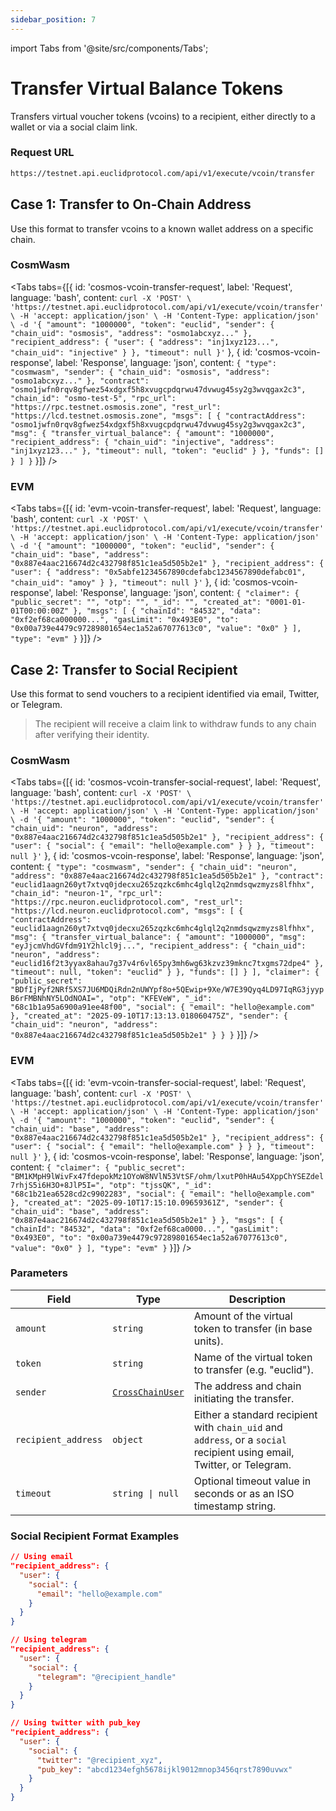 ```yaml
---
sidebar_position: 7
---
```

import Tabs from '@site/src/components/Tabs';

# Transfer Virtual Balance Tokens

Transfers virtual voucher tokens (vcoins) to a recipient, either directly to a wallet or via a social claim link.

### Request URL
```bash
https://testnet.api.euclidprotocol.com/api/v1/execute/vcoin/transfer
```

## Case 1: Transfer to On-Chain Address

Use this format to transfer vcoins to a known wallet address on a specific chain.

### CosmWasm

<Tabs
  tabs={[{
    id: 'cosmos-vcoin-transfer-request',
    label: 'Request',
    language: 'bash',
    content: `curl -X 'POST' \
  'https://testnet.api.euclidprotocol.com/api/v1/execute/vcoin/transfer' \
  -H 'accept: application/json' \
  -H 'Content-Type: application/json' \
  -d '{
    "amount": "1000000",
    "token": "euclid",
    "sender": {
      "chain_uid": "osmosis",
      "address": "osmo1abcxyz..."
    },
    "recipient_address": {
      "user": {
        "address": "inj1xyz123...",
        "chain_uid": "injective"
      }
    },
    "timeout": null
}'`
},
    {
      id: 'cosmos-vcoin-response',
      label: 'Response',
      language: 'json',
      content: `{
  "type": "cosmwasm",
  "sender": {
    "chain_uid": "osmosis",
    "address": "osmo1abcxyz..."
  },
  "contract": "osmo1jwfn0rqv8gfwez54xdgxf5h8xvugcpdqrwu47dvwug45sy2g3wvqgax2c3",
  "chain_id": "osmo-test-5",
  "rpc_url": "https://rpc.testnet.osmosis.zone",
  "rest_url": "https://lcd.testnet.osmosis.zone",
  "msgs": [
    {
      "contractAddress": "osmo1jwfn0rqv8gfwez54xdgxf5h8xvugcpdqrwu47dvwug45sy2g3wvqgax2c3",
      "msg": {
        "transfer_virtual_balance": {
          "amount": "1000000",
          "recipient_address": {
            "chain_uid": "injective",
            "address": "inj1xyz123..."
          },
          "timeout": null,
          "token": "euclid"
        }
      },
      "funds": []
    }
  ]
}`
  }]} />

### EVM

<Tabs
  tabs={[{
    id: 'evm-vcoin-transfer-request',
    label: 'Request',
    language: 'bash',
    content: `curl -X 'POST' \
  'https://testnet.api.euclidprotocol.com/api/v1/execute/vcoin/transfer' \
  -H 'accept: application/json' \
  -H 'Content-Type: application/json' \
  -d '{
    "amount": "1000000",
    "token": "euclid",
    "sender": {
      "chain_uid": "base",
      "address": "0x887e4aac216674d2c432798f851c1ea5d505b2e1"
    },
    "recipient_address": {
      "user": {
        "address": "0x5abfe1234567890cdefabc1234567890defabc01",
        "chain_uid": "amoy"
      }
    },
    "timeout": null
}'`
},
    {
      id: 'cosmos-vcoin-response',
      label: 'Response',
      language: 'json',
      content: `{
  "claimer": {
    "public_secret": "",
    "otp": "",
    "_id": "",
    "created_at": "0001-01-01T00:00:00Z"
  },
  "msgs": [
    {
      "chainId": "84532",
      "data": "0xf2ef68ca000000...",
      "gasLimit": "0x493E0",
      "to": "0x00a739e4479c97289801654ec1a52a67077613c0",
      "value": "0x0"
    }
  ],
  "type": "evm"
}`
  }]} />

## Case 2: Transfer to Social Recipient

Use this format to send vouchers to a recipient identified via email, Twitter, or Telegram.

> The recipient will receive a claim link to withdraw funds to any chain after verifying their identity.

### CosmWasm

<Tabs
  tabs={[{
    id: 'cosmos-vcoin-transfer-social-request',
    label: 'Request',
    language: 'bash',
    content: `curl -X 'POST' \
  'https://testnet.api.euclidprotocol.com/api/v1/execute/vcoin/transfer' \
  -H 'accept: application/json' \
  -H 'Content-Type: application/json' \
  -d '{
    "amount": "1000000",
    "token": "euclid",
    "sender": {
      "chain_uid": "neuron",
      "address": "0x887e4aac216674d2c432798f851c1ea5d505b2e1"
    },
    "recipient_address": {
      "user": {
        "social": {
          "email": "hello@example.com"
        }
      }
    },
    "timeout": null
}'`
},
    {
      id: 'cosmos-vcoin-response',
      label: 'Response',
      language: 'json',
      content: `{
  "type": "cosmwasm",
  "sender": {
    "chain_uid": "neuron",
    "address": "0x887e4aac216674d2c432798f851c1ea5d505b2e1"
  },
  "contract": "euclid1aagn260yt7xtvq0jdecxu265zqzkc6mhc4glql2q2nmdsqwzmyzs8lfhhx",
  "chain_id": "neuron-1",
  "rpc_url": "https://rpc.neuron.euclidprotocol.com",
  "rest_url": "https://lcd.neuron.euclidprotocol.com",
  "msgs": [
    {
      "contractAddress": "euclid1aagn260yt7xtvq0jdecxu265zqzkc6mhc4glql2q2nmdsqwzmyzs8lfhhx",
      "msg": {
        "transfer_virtual_balance": {
          "amount": "1000000",
          "msg": "eyJjcmVhdGVfdm91Y2hlcl9j...",
          "recipient_address": {
            "chain_uid": "neuron",
            "address": "euclid16f2t3yyax8ahau7g37v4r6vl65py3mh6wg63kzvz39mknc7txgms72dpe4"
          },
          "timeout": null,
          "token": "euclid"
        }
      },
      "funds": []
    }
  ],
  "claimer": {
    "public_secret": "BDfIjPyf2NRf5XS7JU6MDQiRdn2nUWYpf8o+5QEwip+9Xe/W7E39Qyq4LD97IqRG3jyypB6rFMBNhNY5LOdNOAI=",
    "otp": "KFEVeW",
    "_id": "68c1b1a95a6900a91ee48f00",
    "social": {
      "email": "hello@example.com"
    },
    "created_at": "2025-09-10T17:13:13.018060475Z",
    "sender": {
      "chain_uid": "neuron",
      "address": "0x887e4aac216674d2c432798f851c1ea5d505b2e1"
    }
  }
}`
  }]} />

### EVM

<Tabs
  tabs={[{
    id: 'evm-vcoin-transfer-social-request',
    label: 'Request',
    language: 'bash',
    content: `curl -X 'POST' \
  'https://testnet.api.euclidprotocol.com/api/v1/execute/vcoin/transfer' \
  -H 'accept: application/json' \
  -H 'Content-Type: application/json' \
  -d '{
    "amount": "1000000",
    "token": "euclid",
    "sender": {
      "chain_uid": "base",
      "address": "0x887e4aac216674d2c432798f851c1ea5d505b2e1"
    },
    "recipient_address": {
      "user": {
        "social": {
          "email": "hello@example.com"
        }
      }
    },
    "timeout": null
}'`
 },
    {
      id: 'cosmos-vcoin-response',
      label: 'Response',
      language: 'json',
      content: `{
  "claimer": {
    "public_secret": "BM1KMpH9lWivFx47fdepokMz1OYoW8NVlN53VtSF/ohm/lxutP0hHAu54XppChYSEZdel7rhjS5i6H3O+8JlP5I=",
    "otp": "tjssQK",
    "_id": "68c1b21ea6528cd2c9902283",
    "social": {
      "email": "hello@example.com"
    },
    "created_at": "2025-09-10T17:15:10.09659361Z",
    "sender": {
      "chain_uid": "base",
      "address": "0x887e4aac216674d2c432798f851c1ea5d505b2e1"
    }
  },
  "msgs": [
    {
      "chainId": "84532",
      "data": "0xf2ef68ca0000...",
      "gasLimit": "0x493E0",
      "to": "0x00a739e4479c97289801654ec1a52a67077613c0",
      "value": "0x0"
    }
  ],
  "type": "evm"
}`
  }]} />

### Parameters

| **Field**          | **Type**          | **Description**                                                                 |
|---------------------|-------------------|---------------------------------------------------------------------------------|
| `amount`            | `string`          | Amount of the virtual token to transfer (in base units).                       |
| `token`             | `string`          | Name of the virtual token to transfer (e.g. "euclid").                        |
| `sender`            | [`CrossChainUser`](../../common%20types.md#crosschainuser) | The address and chain initiating the transfer.                                  |
| `recipient_address` | `object`          | Either a standard recipient with `chain_uid` and `address`, or a `social` recipient using email, Twitter, or Telegram. |
| `timeout`           | `string \| null`  | Optional timeout value in seconds or as an ISO timestamp string.               |

### Social Recipient Format Examples

```json
// Using email
"recipient_address": {
  "user": {
    "social": {
      "email": "hello@example.com"
    }
  }
}

// Using telegram
"recipient_address": {
  "user": {
    "social": {
      "telegram": "@recipient_handle"
    }
  }
}

// Using twitter with pub_key
"recipient_address": {
  "user": {
    "social": {
      "twitter": "@recipient_xyz",
      "pub_key": "abcd1234efgh5678ijkl9012mnop3456qrst7890uvwx"
    }
  }
}
```
